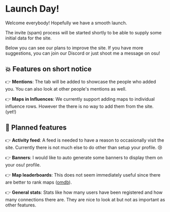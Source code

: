 # Launch Day!

Welcome everybody! Hopefully we have a smooth launch.

The invite (spam) process will be started shortly to be able to supply some initial data for the site.

Below you can see our plans to improve the site. If you have more suggestions, you can join our Discord or just shoot me a message on osu!

## 💥 **Features on short notice**

👉 **Mentions**: The tab will be added to showcase the people who added you. You can also look at other people's mentions as well.

👉 **Maps in Influences**: We currently support adding maps to individual influence rows. However the there is no way to add them from the site. (yet!)

## 🤔 **Planned features**

👉 **Activity feed**: A feed is needed to have a reason to occasionally visit the site. Currently there is not much else to do other than setup your profile. 😢

👉 **Banners**: I would like to auto generate some banners to display them on your osu! profile.

👉 **Map leaderboards**: This does not seem immediately useful since there are better to rank maps ([omdb](https://omdb.nyahh.net/)).

👉 **General stats**: Stats like how many users have been registered and how many connections there are. They are nice to look at but not as important as other features.
